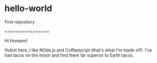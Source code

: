 # hello-world
First repository

================

Hi Humans!

Hubot here, I like NOde.js and Coffeescript (that's what I'm made of!).
I've had tacos on the moon and find them far superior to Earth tacos.

